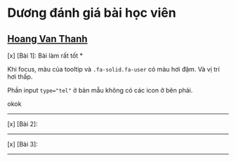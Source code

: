 # Dương đánh giá bài học viên

## [Hoang Van Thanh](https://github.com/YanShu92/F8-Fullstack-K4/tree/main/Day_5)

[x] [Bài 1]: Bài làm rất tốt \*

Khi focus, màu của tooltip và `.fa-solid.fa-user` có màu hơi đậm. Và vị trí hơi thấp.

Phần input `type="tel"` ở bản mẫu không có các icon ở bên phải.

okok

---

[x] [Bài 2]:

---

[x] [Bài 3]:

---
